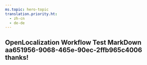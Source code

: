 ```yaml
---
ms.topic: hero-topic
translation.priority.ht: 
  - zh-cn
  - de-de
---
```

## OpenLocalization Workflow Test MarkDown aa651956-9068-465e-90ec-2ffb965c4006 thanks!
